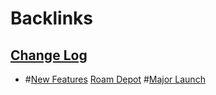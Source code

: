 
# Backlinks
## [Change Log](<Change Log.md>)
- #[New Features](<New Features.md>) [Roam Depot](<Roam Depot.md>) #[Major Launch](<Major Launch.md>)

